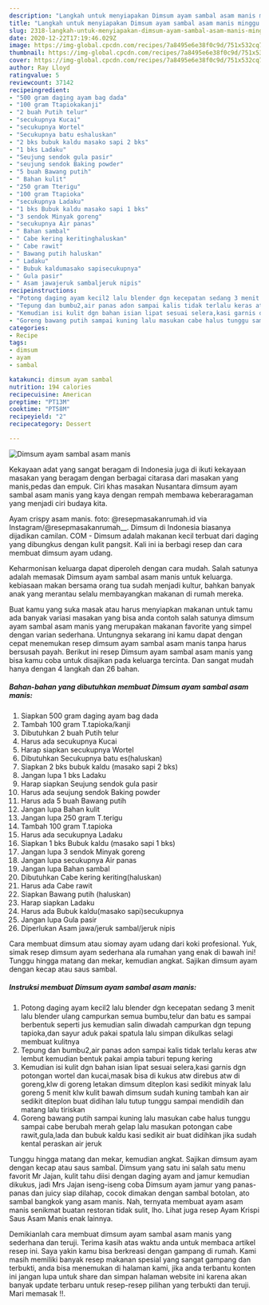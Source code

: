 ```yaml
---
description: "Langkah untuk menyiapakan Dimsum ayam sambal asam manis minggu ini"
title: "Langkah untuk menyiapakan Dimsum ayam sambal asam manis minggu ini"
slug: 2318-langkah-untuk-menyiapakan-dimsum-ayam-sambal-asam-manis-minggu-ini
date: 2020-12-22T17:19:46.029Z
image: https://img-global.cpcdn.com/recipes/7a8495e6e38f0c9d/751x532cq70/dimsum-ayam-sambal-asam-manis-foto-resep-utama.jpg
thumbnail: https://img-global.cpcdn.com/recipes/7a8495e6e38f0c9d/751x532cq70/dimsum-ayam-sambal-asam-manis-foto-resep-utama.jpg
cover: https://img-global.cpcdn.com/recipes/7a8495e6e38f0c9d/751x532cq70/dimsum-ayam-sambal-asam-manis-foto-resep-utama.jpg
author: Ray Lloyd
ratingvalue: 5
reviewcount: 37142
recipeingredient:
- "500 gram daging ayam bag dada"
- "100 gram Ttapiokakanji"
- "2 buah Putih telur"
- "secukupnya Kucai"
- "secukupnya Wortel"
- "Secukupnya batu eshaluskan"
- "2 bks bubuk kaldu masako sapi 2 bks"
- "1 bks Ladaku"
- "Seujung sendok gula pasir"
- "seujung sendok Baking powder"
- "5 buah Bawang putih"
- " Bahan kulit"
- "250 gram Tterigu"
- "100 gram Ttapioka"
- "secukupnya Ladaku"
- "1 bks Bubuk kaldu masako sapi 1 bks"
- "3 sendok Minyak goreng"
- "secukupnya Air panas"
- " Bahan sambal"
- " Cabe kering keritinghaluskan"
- " Cabe rawit"
- " Bawang putih haluskan"
- " Ladaku"
- " Bubuk kaldumasako sapisecukupnya"
- " Gula pasir"
- " Asam jawajeruk sambaljeruk nipis"
recipeinstructions:
- "Potong daging ayam kecil2 lalu blender dgn kecepatan sedang 3 menit lalu blender ulang campurkan semua bumbu,telur dan batu es sampai berbentuk seperti jus kemudian salin diwadah campurkan dgn tepung tapioka,dan sayur aduk pakai spatula lalu simpan dikulkas selagi membuat kulitnya"
- "Tepung dan bumbu2,air panas adon sampai kalis tidak terlalu keras atw lembut kemudian bentuk pakai ampia taburi tepung kering"
- "Kemudian isi kulit dgn bahan isian lipat sesuai selera,kasi garnis dgn potongan wortel dan kucai,masak bisa di kukus atw direbus atw di goreng,klw di goreng letakan dimsum diteplon kasi sedikit minyak lalu goreng 5 menit klw kulit bawah dimsum sudah kuning tambah kan air sedikit diteplon buat didihan lalu tutup tunggu sampai mendidih dan matang lalu tiriskan"
- "Goreng bawang putih sampai kuning lalu masukan cabe halus tunggu sampai cabe berubah merah gelap lalu masukan potongan cabe rawit,gula,lada dan bubuk kaldu kasi sedikit air buat didihkan jika sudah kental peraskan air jeruk"
categories:
- Recipe
tags:
- dimsum
- ayam
- sambal

katakunci: dimsum ayam sambal 
nutrition: 194 calories
recipecuisine: American
preptime: "PT13M"
cooktime: "PT58M"
recipeyield: "2"
recipecategory: Dessert

---
```



![Dimsum ayam sambal asam manis](https://img-global.cpcdn.com/recipes/7a8495e6e38f0c9d/751x532cq70/dimsum-ayam-sambal-asam-manis-foto-resep-utama.jpg)

Kekayaan adat yang sangat beragam di Indonesia juga di ikuti kekayaan masakan yang beragam dengan berbagai citarasa dari masakan yang manis,pedas dan empuk. Ciri khas masakan Nusantara dimsum ayam sambal asam manis yang kaya dengan rempah membawa keberaragaman yang menjadi ciri budaya kita.


Ayam crispy asam manis. foto: @resepmasakanrumah.id via Instagram/@resepmasakanrumah__. Dimsum di Indonesia biasanya dijadikan camilan. COM - Dimsum adalah makanan kecil terbuat dari daging yang dibungkus dengan kulit pangsit. Kali ini ia berbagi resep dan cara membuat dimsum ayam udang.

Keharmonisan keluarga dapat diperoleh dengan cara mudah. Salah satunya adalah memasak Dimsum ayam sambal asam manis untuk keluarga. kebiasaan makan bersama orang tua sudah menjadi kultur, bahkan banyak anak yang merantau selalu membayangkan makanan di rumah mereka.

Buat kamu yang suka masak atau harus menyiapkan makanan untuk tamu ada banyak variasi masakan yang bisa anda contoh salah satunya dimsum ayam sambal asam manis yang merupakan makanan favorite yang simpel dengan varian sederhana. Untungnya sekarang ini kamu dapat dengan cepat menemukan resep dimsum ayam sambal asam manis tanpa harus bersusah payah.
Berikut ini resep Dimsum ayam sambal asam manis yang bisa kamu coba untuk disajikan pada keluarga tercinta. Dan sangat mudah hanya dengan 4 langkah dan 26 bahan.


<!--inarticleads1-->

##### Bahan-bahan yang dibutuhkan membuat Dimsum ayam sambal asam manis:

1. Siapkan 500 gram daging ayam bag dada
1. Tambah 100 gram T.tapioka/kanji
1. Dibutuhkan 2 buah Putih telur
1. Harus ada secukupnya Kucai
1. Harap siapkan secukupnya Wortel
1. Dibutuhkan Secukupnya batu es(haluskan)
1. Siapkan 2 bks bubuk kaldu (masako sapi 2 bks)
1. Jangan lupa 1 bks Ladaku
1. Harap siapkan Seujung sendok gula pasir
1. Harus ada seujung sendok Baking powder
1. Harus ada 5 buah Bawang putih
1. Jangan lupa  Bahan kulit
1. Jangan lupa 250 gram T.terigu
1. Tambah 100 gram T.tapioka
1. Harus ada secukupnya Ladaku
1. Siapkan 1 bks Bubuk kaldu (masako sapi 1 bks)
1. Jangan lupa 3 sendok Minyak goreng
1. Jangan lupa secukupnya Air panas
1. Jangan lupa  Bahan sambal
1. Dibutuhkan  Cabe kering keriting(haluskan)
1. Harus ada  Cabe rawit
1. Siapkan  Bawang putih (haluskan)
1. Harap siapkan  Ladaku
1. Harus ada  Bubuk kaldu(masako sapi)secukupnya
1. Jangan lupa  Gula pasir
1. Diperlukan  Asam jawa/jeruk sambal/jeruk nipis


Cara membuat dimsum atau siomay ayam udang dari koki profesional. Yuk, simak resep dimsum ayam sederhana ala rumahan yang enak di bawah ini! Tunggu hingga matang dan mekar, kemudian angkat. Sajikan dimsum ayam dengan kecap atau saus sambal. 

<!--inarticleads2-->

##### Instruksi membuat  Dimsum ayam sambal asam manis:

1. Potong daging ayam kecil2 lalu blender dgn kecepatan sedang 3 menit lalu blender ulang campurkan semua bumbu,telur dan batu es sampai berbentuk seperti jus kemudian salin diwadah campurkan dgn tepung tapioka,dan sayur aduk pakai spatula lalu simpan dikulkas selagi membuat kulitnya
1. Tepung dan bumbu2,air panas adon sampai kalis tidak terlalu keras atw lembut kemudian bentuk pakai ampia taburi tepung kering
1. Kemudian isi kulit dgn bahan isian lipat sesuai selera,kasi garnis dgn potongan wortel dan kucai,masak bisa di kukus atw direbus atw di goreng,klw di goreng letakan dimsum diteplon kasi sedikit minyak lalu goreng 5 menit klw kulit bawah dimsum sudah kuning tambah kan air sedikit diteplon buat didihan lalu tutup tunggu sampai mendidih dan matang lalu tiriskan
1. Goreng bawang putih sampai kuning lalu masukan cabe halus tunggu sampai cabe berubah merah gelap lalu masukan potongan cabe rawit,gula,lada dan bubuk kaldu kasi sedikit air buat didihkan jika sudah kental peraskan air jeruk


Tunggu hingga matang dan mekar, kemudian angkat. Sajikan dimsum ayam dengan kecap atau saus sambal. Dimsum yang satu ini salah satu menu favorit Mr Jajan, kulit tahu diisi dengan daging ayam and jamur kemudian dikukus, jadi Mrs Jajan iseng-iseng coba Dimsum ayam jamur yang panas-panas dan juicy siap dilahap, cocok dimakan dengan sambal botolan, ato sambal bangkok yang asam manis. Nah, ternyata membuat ayam asam manis senikmat buatan restoran tidak sulit, lho. Lihat juga resep Ayam Krispi Saus Asam Manis enak lainnya. 

Demikianlah cara membuat dimsum ayam sambal asam manis yang sederhana dan teruji. Terima kasih atas waktu anda untuk membaca artikel resep ini. Saya yakin kamu bisa berkreasi dengan gampang di rumah. Kami masih memiliki banyak resep makanan spesial yang sangat gampang dan terbukti, anda bisa menemukan di halaman kami, jika anda terbantu konten ini jangan lupa untuk share dan simpan halaman website ini karena akan banyak update terbaru untuk resep-resep pilihan yang terbukti dan teruji. Mari memasak !!. 
